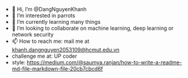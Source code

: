 - 👋 Hi, I’m @DangNguyenKhanh
- 👀 I’m interested in parrots
- 🌱 I’m currently learning many things
- 💞️ I’m looking to collaborate on machine learning, deep learning or network security 
- 📫 How to reach me: mail me at khanh.dangnguyen2053109@hcmut.edu.vn 
- challenge me at: UP coder
- style: https://medium.com/@saumya.ranjan/how-to-write-a-readme-md-file-markdown-file-20cb7cbcd6f
